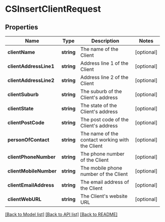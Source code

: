 # CSInsertClientRequest

## Properties
Name | Type | Description | Notes
------------ | ------------- | ------------- | -------------
**clientName** | **string** | The name of the Client | [optional] 
**clientAddressLine1** | **string** | Address line 1 of the Client | [optional] 
**clientAddressLine2** | **string** | Address line 2 of the Client | [optional] 
**clientSuburb** | **string** | The suburb of the Client&#39;s address | [optional] 
**clientState** | **string** | The state of the Client&#39;s address | [optional] 
**clientPostCode** | **string** | The post code of the Client&#39;s address | [optional] 
**personOfContact** | **string** | The name of the contact working with the Client | [optional] 
**clientPhoneNumber** | **string** | The phone number of the Client | [optional] 
**clientMobileNumber** | **string** | The mobile phone number of the Client | [optional] 
**clientEmailAddress** | **string** | The email address of the Client | [optional] 
**clientWebURL** | **string** | The Client&#39;s website URL | [optional] 

[[Back to Model list]](../README.md#documentation-for-models) [[Back to API list]](../README.md#documentation-for-api-endpoints) [[Back to README]](../README.md)


